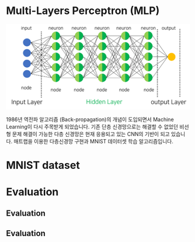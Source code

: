 # Multi-Layers Perceptron (MLP)
![title](./image/multi-percepton-layers.png)

1986년 역전파 알고리즘 (Back-propagation)의 개념이 도입되면서 Machine Learning이 다시 주목받게 되었습니다. 기존 단층 신경망으로는 해결할 수 없었던 비선형 문제 해결이 가능한 다층 신경망은 현재 응용되고 있는 CNN의 기반이 되고 있습니다. 매트랩을 이용한 다층신경망 구현과 MNIST 데이터셋 학습 알고리즘입니다.

# MNIST dataset


# Evaluation

## Evaluation

## Evaluation
